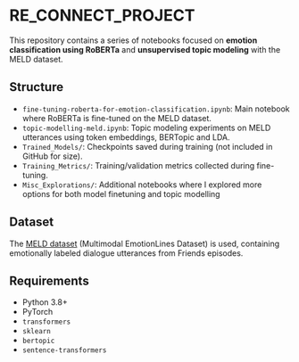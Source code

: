 # RE_CONNECT_PROJECT

This repository contains a series of notebooks focused on **emotion classification using RoBERTa** and **unsupervised topic modeling** with the MELD dataset.

## Structure

- `fine-tuning-roberta-for-emotion-classification.ipynb`: Main notebook where RoBERTa is fine-tuned on the MELD dataset.
- `topic-modelling-meld.ipynb`: Topic modeling experiments on MELD utterances using token embeddings, BERTopic and LDA.
- `Trained_Models/`: Checkpoints saved during training (not included in GitHub for size).
- `Training_Metrics/`: Training/validation metrics collected during fine-tuning.
- `Misc_Explorations/`: Additional notebooks where I explored more options for both model finetuning and topic modelling

## Dataset

The [MELD dataset](https://affective-meld.github.io/) (Multimodal EmotionLines Dataset) is used, containing emotionally labeled dialogue utterances from Friends episodes.

## Requirements

- Python 3.8+
- PyTorch
- `transformers`
- `sklearn`
- `bertopic`
- `sentence-transformers`
